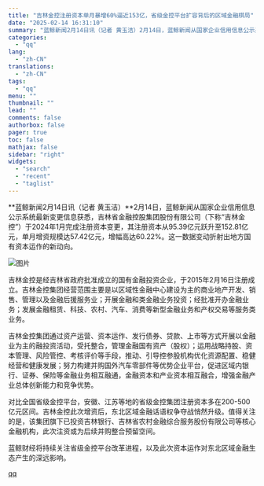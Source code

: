 ```yaml
---
title: "吉林金控注册资本单月暴增60%逼近153亿，省级金控平台扩容背后的区域金融棋局"
date: "2025-02-14 16:31:10"
summary: "蓝鲸新闻2月14日讯（记者 黄玉洁）2月14日，蓝鲸新闻从国家企业信用信息公示系统最新变更信息获悉，..."
categories:
  - "qq"
lang:
  - "zh-CN"
translations:
  - "zh-CN"
tags:
  - "qq"
menu: ""
thumbnail: ""
lead: ""
comments: false
authorbox: false
pager: true
toc: false
mathjax: false
sidebar: "right"
widgets:
  - "search"
  - "recent"
  - "taglist"
---
```


**蓝鲸新闻2月14日讯（记者 黄玉洁）**2月14日，蓝鲸新闻从国家企业信用信息公示系统最新变更信息获悉，吉林省金融控股集团股份有限公司（下称“吉林金控”）于2024年1月完成注册资本变更，其注册资本从95.39亿元跃升至152.81亿元，单月增资规模达57.42亿元，增幅高达60.22%。这一数据变动折射出地方国有资本运作的新动向。

![图片](https://inews.gtimg.com/om_bt/OLg3PIrAn_0wInZB23Md4C3fMMhZ1CqV5Rd3dp7DoVW7IAA/641)

吉林金控是经吉林省政府批准成立的国有金融投资企业，于2015年2月16日注册成立。吉林金控集团经营范围主要是以区域性金融中心建设为主的商业地产开发、销售、管理以及金融后援服务业；开展金融和类金融业务投资；经批准开办金融业务；发展金融租赁、科技、农村、汽车、消费等新型金融业务和产权交易等服务类业务。

吉林金控集团通过资产运营、资本运作、发行债券、贷款、上市等方式开展以金融业为主的融投资活动，受托整合，管理金融国有资产（股权）；运用战略持股、资本管理、风险管控、考核评价等手段，推动、引导控参股机构优化资源配置、稳健经营和健康发展；努力构建并购国外汽车零部件等优势企业平台，促进区域内银行、证券、保险等金融业务相互融通，金融资本和产业资本相互融合，增强金融产业总体创新能力和竞争优势。

对比全国省级金控平台，安徽、江苏等地的省级金控集团注册资本多在200-500亿元区间。吉林金控此次增资后，东北区域金融话语权争夺战悄然升级。值得关注的是，该集团旗下已投资吉林银行、吉林省农村金融综合服务股份有限公司等核心金融机构，此次注资或为后续并购整合预留空间。

蓝鲸财经将持续关注省级金控平台改革进程，以及此次资本运作对东北区域金融生态产生的深远影响。

[qq](https://new.qq.com/rain/a/20250214A064QY00)
